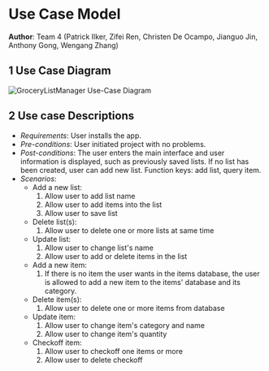 # Use Case Model

**Author**: Team 4 (Patrick Ilker, Zifei Ren, Christen De Ocampo, Jianguo Jin, Anthony Gong, Wengang Zhang)

## 1 Use Case Diagram

![GroceryListManager Use-Case Diagram ](https://user-images.githubusercontent.com/44532399/96925881-d5c9ac80-1482-11eb-90d8-9de3b84de694.png)

## 2 Use case Descriptions

- *Requirements*: User installs the app.
- *Pre-conditions*: User initiated project with no problems.
- *Post-conditions*: The user enters the main interface and user information is displayed, such as previously saved lists. If no list has been created, user can add new list. Function keys: add list, query item. 
- *Scenarios*: 
  - Add a new list:	
    1. Allow user to add list name
    2. Allow user to add items into the list
    3. Allow user to save list
  - Delete list(s):
    1. Allow user to delete one or more lists at same time
  - Update list:
    1. Allow user to change list's name
    2. Allow user to add or delete items in the list
  - Add a new item:
    1. If there is no item the user wants in the items database, the user is allowed to add a new item to the items' database and its category.
  - Delete item(s):
    1. Allow user to delete one or more items from database
  - Update item:
    1. Allow user to change item's category and name
    2. Allow user to change item's quantity
  - Checkoff item:
    1. Allow user to checkoff one items or more
    2. Allow user to delete checkoff 
